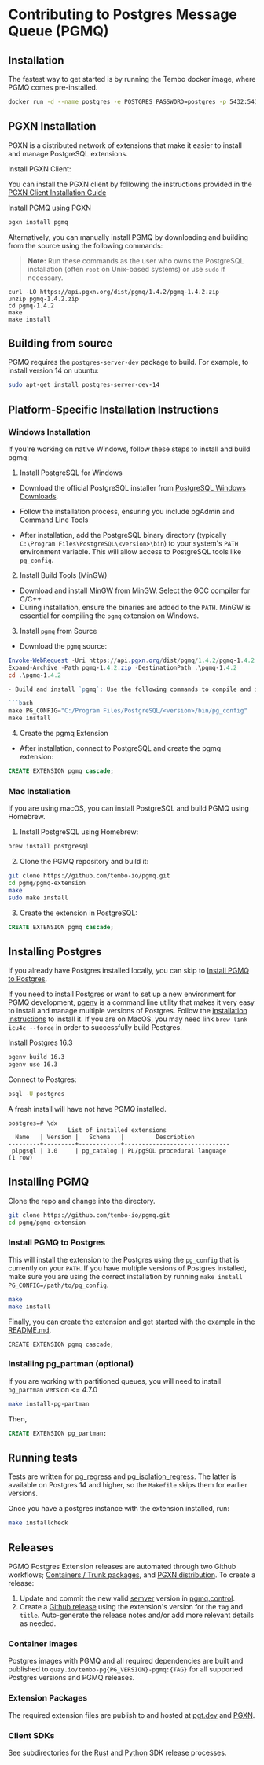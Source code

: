# Contributing to Postgres Message Queue (PGMQ)

## Installation

The fastest way to get started is by running the Tembo docker image, where PGMQ comes pre-installed.

```bash
docker run -d --name postgres -e POSTGRES_PASSWORD=postgres -p 5432:5432 quay.io/tembo/pgmq-pg:latest
```

## PGXN Installation

PGXN is a distributed network of extensions that make it easier to install and manage PostgreSQL extensions.

Install PGXN Client:

You can install the PGXN client by following the instructions provided in the [PGXN Client Installation Guide](https://pgxn.github.io/pgxnclient/install.html)

Install PGMQ using PGXN

```bash
pgxn install pgmq
```

Alternatively, you can manually install PGMQ by downloading and building from the source using the following commands:
> **Note:** Run these commands as the user who owns the PostgreSQL installation (often `root` on Unix-based systems) or use `sudo` if necessary.

```
curl -LO https://api.pgxn.org/dist/pgmq/1.4.2/pgmq-1.4.2.zip
unzip pgmq-1.4.2.zip
cd pgmq-1.4.2
make
make install
```

## Building from source

PGMQ requires the `postgres-server-dev` package to build. For example, to install
version 14 on ubuntu:

```bash
sudo apt-get install postgres-server-dev-14
```

## Platform-Specific Installation Instructions

### Windows Installation

If you're working on native Windows, follow these steps to install and build pgmq:

1. Install PostgreSQL for Windows

- Download the official PostgreSQL installer from [PostgreSQL Windows Downloads](https://www.postgresql.org/download/windows/).

- Follow the installation process, ensuring you include pgAdmin and Command Line Tools

- After installation, add the PostgreSQL binary directory (typically `C:\Program Files\PostgreSQL\<version>\bin`) to your system's `PATH` environment variable. This will allow access to PostgreSQL tools like `pg_config`.

2. Install Build Tools (MinGW)

- Download and install [MinGW](https://sourceforge.net/projects/mingw/) from MinGW. Select the GCC compiler for C/C++
- During installation, ensure the binaries are added to the `PATH`. MinGW is essential for compiling the `pgmq` extension on Windows.

3.  Install `pgmq` from Source

- Download the `pgmq` source:

```powershell
Invoke-WebRequest -Uri https://api.pgxn.org/dist/pgmq/1.4.2/pgmq-1.4.2.zip -OutFile pgmq-1.4.2.zip
Expand-Archive -Path pgmq-1.4.2.zip -DestinationPath .\pgmq-1.4.2
cd .\pgmq-1.4.2

- Build and install `pgmq`: Use the following commands to compile and install pgmq using MinGW:

```bash
make PG_CONFIG="C:/Program Files/PostgreSQL/<version>/bin/pg_config"
make install
```

4. Create the pgmq Extension

- After installation, connect to PostgreSQL and create the pgmq extension:

```sql
CREATE EXTENSION pgmq cascade;
```

### Mac Installation

If you are using macOS, you can install PostgreSQL and build PGMQ using Homebrew.

1. Install PostgreSQL using Homebrew:

```bash
brew install postgresql
```

2. Clone the PGMQ repository and build it:

```bash
git clone https://github.com/tembo-io/pgmq.git
cd pgmq/pgmq-extension
make
sudo make install
```

3. Create the extension in PostgreSQL:

```sql
CREATE EXTENSION pgmq cascade;
```

## Installing Postgres

If you already have Postgres installed locally, you can skip to [Install PGMQ to Postgres](#install-pgmq-to-postgres).

If you need to install Postgres or want to set up a new environment for PGMQ development, [pgenv](https://github.com/theory/pgenv/) is a command line utility that makes it very easy to install and manage multiple versions of Postgres.
Follow the [installation instructions](https://github.com/theory/pgenv/?tab=readme-ov-file#installation) to install it.
If you are on MacOS, you may need link `brew link icu4c --force` in order to successfully build Postgres.

Install Postgres 16.3

```bash
pgenv build 16.3
pgenv use 16.3
```

Connect to Postgres:

```bash
psql -U postgres
```

A fresh install will have not have PGMQ installed.

```psql
postgres=# \dx
                 List of installed extensions
  Name   | Version |   Schema   |         Description
---------+---------+------------+------------------------------
 plpgsql | 1.0     | pg_catalog | PL/pgSQL procedural language
(1 row)
```

## Installing PGMQ

Clone the repo and change into the directory.

```bash
git clone https://github.com/tembo-io/pgmq.git
cd pgmq/pgmq-extension
```

### Install PGMQ to Postgres

This will install the extension to the Postgres using the `pg_config` that is currently on your `PATH`. If you have multiple versions of Postgres installed, make sure you are using the correct installation by running `make install PG_CONFIG=/path/to/pg_config`.

```bash
make
make install
```

Finally, you can create the extension and get started with the example in the [README.md](README.md#sql-examples).

```psql
CREATE EXTENSION pgmq cascade;
```

### Installing pg_partman (optional)

If you are working with partitioned queues, you will need to install `pg_partman` version <= 4.7.0

```bash
make install-pg-partman
```

Then,

```sql
CREATE EXTENSION pg_partman;
```

## Running tests

Tests are written for [pg_regress](https://www.postgresql.org/docs/current/regress-run.html) and [pg_isolation_regress](https://github.com/postgres/postgres/blob/master/src/test/isolation/README). The latter is available on Postgres 14 and higher, so the `Makefile` skips them for earlier versions.

Once you have a postgres instance with the extension installed, run:

```bash
make installcheck
```

## Releases

PGMQ Postgres Extension releases are automated through two Github workflows; [Containers / Trunk packages](https://github.com/tembo-io/pgmq/blob/main/.github/workflows/extension_ci.ym), and [PGXN distribution](https://github.com/tembo-io/pgmq/blob/main/.github/workflows/pgxn-release.yml). To create a release:

1. Update and commit the new valid [semver](https://semver.org/) version in [pgmq.control](https://github.com/tembo-io/pgmq/blob/main/pgmq-extension/pgmq.control).
2. Create a [Github release](https://github.com/tembo-io/pgmq/releases) using the extension's version for the `tag` and `title`. Auto-generate the release notes and/or add more relevant details as needed.

### Container Images

Postgres images with PGMQ and all required dependencies are built and published to `quay.io/tembo-pg{PG_VERSION}-pgmq:{TAG}` for all supported Postgres versions and PGMQ releases.

### Extension Packages

The required extension files are publish to and hosted at [pgt.dev](https://pgt.dev/extensions/pgmq) and [PGXN](https://pgxn.org/dist/pgmq/).

### Client SDKs

See subdirectories for the [Rust](https://github.com/tembo-io/pgmq/tree/main/core) and [Python](https://github.com/tembo-io/pgmq/tree/main/tembo-pgmq-python) SDK release processes.
